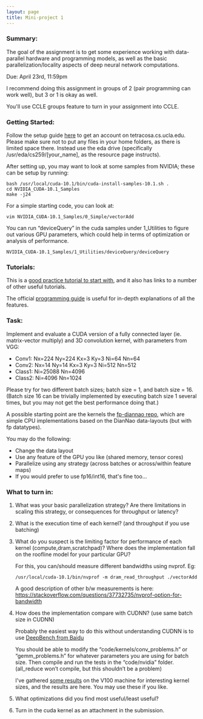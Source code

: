```yaml
---
layout: page
title: Mini-project 1
---
```


### Summary: 
The goal of the assignment is to get some experience working with data-parallel hardware and programming models, as well as the basic parallelization/locality aspects of deep neural network computations.   

Due: April 23rd, 11:59pm

I recommend doing this assignment in groups of 2 (pair programming can work well), but 3 or 1 is okay as well.  

You'll use CCLE groups feature to turn in your assignment into CCLE.

### Getting Started:

Follow the setup guide [here]({{site.baseurl}}/09-resources/) to get an account
on tetracosa.cs.ucla.edu.  Please make sure not to put any files in
your home folders, as there is limited space there.  Instead use the eda drive 
(specifically  /usr/eda/cs259/[your\_name], as the resource page instructs).

After setting up, you may want to look at some samples from NVIDIA; these can be setup by running:

```
bash /usr/local/cuda-10.1/bin/cuda-install-samples-10.1.sh .
cd NVIDIA_CUDA-10.1_Samples
make -j24
```

For a simple starting code, you can look at:

```
vim NVIDIA_CUDA-10.1_Samples/0_Simple/vectorAdd
```

You can run “deviceQuery” in the cuda samples under 1_Utilities to figure out various GPU parameters, which could help in terms of optimization or analysis of performance.

```
NVIDIA_CUDA-10.1_Samples/1_Utilities/deviceQuery/deviceQuery
```

### Tutorials:

This is a [good practice tutorial to start
with](https://developer.nvidia.com/blog/even-easier-introduction-cuda/), and it
also has links to a number of other useful tutorials.

The official [programming guide](https://docs.nvidia.com/cuda/cuda-c-programming-guide/index.html) 
is useful for in-depth explanations of all the features.

### Task:  
Implement and evaluate a CUDA version of a fully connected layer (ie. matrix-vector multiply) and 3D convolution kernel, with parameters from VGG:

* Conv1:  Nx=224 Ny=224 Kx=3  Ky=3  Ni=64   Nn=64 
* Conv2:  Nx=14  Ny=14  Kx=3  Ky=3  Ni=512 Nn=512
* Class1: Ni=25088 Nn=4096
* Class2: Ni=4096 Nn=1024

Please try for two different batch sizes; batch size = 1, and batch size = 16.  (Batch size 16 can be trivially implemented by executing batch size 1 several times, but you may not get the best performance doing that.)

A possible starting point are the kernels the [fp-diannao repo](https://github.com/PolyArch/fp-diannao), which are simple CPU implementations based on the DianNao data-layouts (but with fp datatypes).

You may do the following:
* Change the data layout
* Use any feature of the GPU you like (shared memory, tensor cores)
* Parallelize using any strategy  (across batches or across/within feature maps)
* If you would prefer to use fp16/int16, that's fine too...

### What to turn in:

1. What was your basic parallelization strategy?  Are there limitations in scaling this strategy, or consequences for throughput or latency?

2. What is the execution time of each kernel? (and throughput if you use batching) 
 
3. What do you suspect is the limiting factor for performance of each kernel (compute,dram,scratchpad)?  Where does the implementation fall on the roofline model for your particular GPU?

    For this, you can/should measure different bandwidths using nvprof.  Eg:
  
    ```
    /usr/local/cuda-10.1/bin/nvprof -m dram_read_throughput ./vectorAdd
    ```
  
    A good description of other b/w measurements is here:
    https://stackoverflow.com/questions/37732735/nvprof-option-for-bandwidth

4. How does the implementation compare with CUDNN?  (use same batch size in CUDNN)
  
    Probably the easiest way to do this without understanding CUDNN is to use
    [DeepBench from Baidu](https://github.com/baidu-research/DeepBench)
    
    You should be able to modify the “code/kernels/conv_problems.h” or
    “gemm_problems.h” for whatever parameters you are using for batch size.  Then
    compile and run the tests in the  “code/nvidia” folder.  (all_reduce won’t
    compile, but this shouldn’t be a problem)
    
    I've gathered [some results](https://docs.google.com/spreadsheets/d/1LRDl_3oUGBdZlpaJv6JSguBBw9Mj6ut5QuQojfrapbs/edit#gid=0) on the V100 machine for interesting kernel sizes, and
    the results are here.  You may use these if you like.
    
5. What optimizations did you find most useful/least useful?

6. Turn in the cuda kernel as an attachment in the submission.


